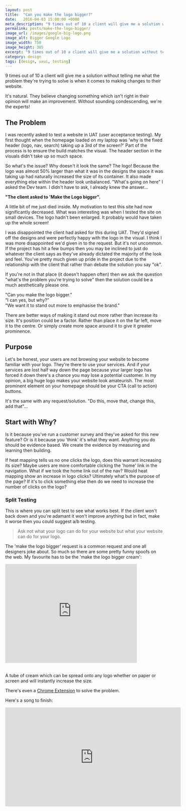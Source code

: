 ```yaml
---
layout: post
title:  "Can you make the logo bigger?"
date:   2016-04-03 15:00:00 +0000
meta_description: "9 times out of 10 a client will give me a solution without telling me what the problem they're trying to solve is when it comes to making changes to their website."
permalink: posts/make-the-logo-bigger/
image_url: /images/google-big-logo.png
image_alt: Bigger Google Logo
image_width: 750
image_height: 385
excerpt: "9 times out of 10 a client will give me a solution without telling me what the problem they're trying to solve is when it comes to making changes to their website. "
category: design
tags: [design, uxui, testing]
---
```


<p class="lead">9 times out of 10 a client will give me a solution without telling me what the problem they're trying to solve is when it comes to making changes to their website.</p>

It's natural. They believe changing something which isn't right in their opinion will make an improvement. Without sounding condescending, we're the experts!  

## The Problem

I was recently asked to test a website in UAT (user acceptance testing). My first thought when the homepage loaded on my laptop was 'why is the fixed header (logo, nav, search) taking up a 3rd of the screen?' Part of the process is to ensure the build matches the visual. The header section in the visuals didn't take up so much space. 

So what's the issue? Why doesn't it look the same? The logo! Because the logo was almost 50% larger than what it was in the designs the space it was taking up had naturally increased the size of its container. It also made everything else within the header look unbalanced. "What's going on here" I asked the Dev team. I didn't have to ask, I already knew the answer... 

<b>"The client asked to 'Make the Logo bigger".</b>

A little bit of me just died inside. My motivation to test this site had now significantly decreased. 
What was interesting was when I tested the site on small devices. The logo hadn't been enlarged. It probably would have taken up the whole screen!

I was disappointed the client had asked for this during UAT. They'd signed off the designs and were perfectly happy with the logo in the visual. I think I was more disappointed we'd given in to the request. But it's not uncommon. If the project has hit a few bumps then you may be inclined to just do whatever the client says as they've already dictated the majority of the look and feel. You've pretty much given up pride in the project due to the relationship with the client that rather than debate the solution you say "ok". 

If you're not in that place (it doesn't happen often) then we ask the question "what's the problem you're trying to solve" then the solution could be a much aesthetically please one. 

"Can you make the logo bigger."<br>
"I can yes, but why?"<br>
"We want it to stand out more to emphasise the brand."

There are better ways of making it stand out more rather than increase its size. It's position could be a factor. Rather than place it on the far left, move it to the centre. Or simply create more space around it to give it greater prominence. 

## Purpose
Let's be honest, your users are not browsing your website to become familiar with your logo. They're there to use your services. And if your services are lost half way down the page because your larger logo has forced it down there's a chance you may lose a potential customer. In my opinion, a big huge logo makes your website look amateurish. The most prominent element on your homepage should be your CTA (call to action) buttons.

It's the same with any request/solution. "Do this, move that, change this, add that"... 

## Start with Why?
Is it because you've run a customer survey and they've asked for this new feature? Or is it because you 'think' it's what they want.
Anything you do should be evidence based. We create the evidence by measuring and learning then building.

If heat mapping tells us no one clicks the logo, does this warrant increasing its size? 
Maybe users are more comfortable clicking the 'home' link in the navigation. What if we  took the home link out of the nav? Would heat mapping show an increase in logo clicks? 
Ultimately what's the purpose of the page? If it's to click something else then do we need to increase the number of clicks on the logo?

### Split Testing
This is where you can split test to see what works best. If the client won't back down and you're adamant it won't improve anything but in fact, make it worse then you could suggest a/b testing. 

<blockquote>
	<p>Ask not what your logo can do for your website but what your website can do for your logo.</p>
</blockquote>

The 'make the logo bigger' request is a common request and one all designers joke about. So much so there are some pretty funny spoofs on the web. My favourite has to be the 'make the logo bigger cream': 

<!-- Embed -->
<div class="embed-responsive embed-responsive-16by9">
  <iframe width="420" height="315" src="https://www.youtube.com/embed/qgcX0y1Nzhs" frameborder="0" allowfullscreen></iframe>
</div>
<br>

A tube of cream which can be spread onto any logo whether on paper or screen and will instantly increase the size. 

There's even a <a href="https://chrome.google.com/webstore/detail/make-the-logo-bigger/deebfffgmhmombfphcbeknkipbfklmna" target="_blank">Chrome Extension</a> to solve the problem.

Here's a song to finish: 

<div class="embed-responsive embed-responsive-16by9">
  <iframe width="560" height="315" src="https://www.youtube.com/embed/5AxwaszFbDw" frameborder="0" allowfullscreen></iframe>
</div>
